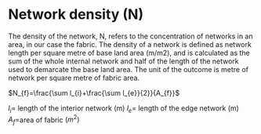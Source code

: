 # Network density (N)  
The density of the network, N, refers to the concentration of networks in an area, in our case  the fabric. The density of a network is defined as network length per square metre of base  land area (m/m2), and is calculated as the sum of the whole internal network and half of the  length of the network used to demarcate the base land area. The unit of the outcome is metre  of network per square metre of fabric area.

$N_{f}=\frac{\sum l_{i}+\frac{\sum l_{e}}{2}}{A_{f}}$

$l_{i}=$ length of the interior network (m)
$l_{e}=$ length of the edge network (m)
$A_{f}=$area of fabric $(m^{2})$
